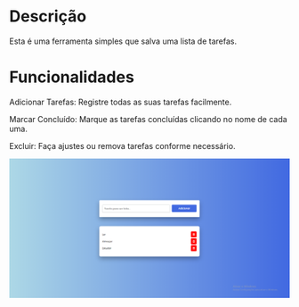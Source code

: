 # Descrição
 Esta é uma ferramenta simples que salva uma lista de tarefas.

# Funcionalidades
Adicionar Tarefas: Registre todas as suas tarefas facilmente.

Marcar Concluído: Marque as tarefas concluídas clicando no nome de cada uma.

Excluir: Faça ajustes ou remova tarefas conforme necessário.

![Imagem da lista de tarefas](../assets/To%20do%20List.png)

